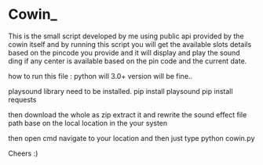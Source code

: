 # Cowin_
This is the small script developed by me using public api provided by the cowin itself and by running this script you will get the available slots details based on the pincode you provide and it will display and play the sound ding if any center is available based on the pin code and the current date.

how to run this file :
python will 3.0+ version will be fine..

playsound library need to be installed.
pip install playsound
pip install requests

then download the whole as zip extract it and rewrite the sound effect file path base on the local location in the your systen

then open cmd navigate to your location and then just type python cowin.py

Cheers :)
